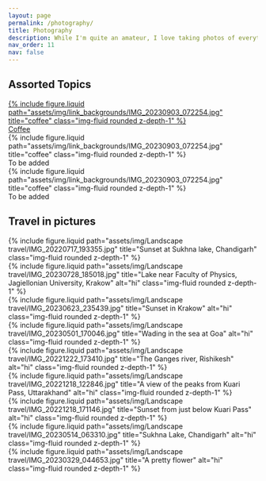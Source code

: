 ```yaml
---
layout: page
permalink: /photography/
title: Photography
description: While I'm quite an amateur, I love taking photos of everything I live through. Here are some of my favourites.
nav_order: 11
nav: false
---
```


<!--Make the headings look like projects.html -->
<h2 class="category">Assorted Topics</h2>
<div class="container">
  <div class="row">
    <div class="col-sm">
      <!-- <div class="container"> -->
      <a href="/coffee_images/">
      {% include figure.liquid path="assets/img/link_backgrounds/IMG_20230903_072254.jpg" title="coffee" class="img-fluid rounded z-depth-1" %}
      <div class="image-text">Coffee</div>
      </a>
      <!-- </div> -->
    </div>
    <div class="col-sm">
        <!-- <a href="/walks_images/"> -->
        {% include figure.liquid path="assets/img/link_backgrounds/IMG_20230903_072254.jpg" title="coffee" class="img-fluid rounded z-depth-1" %}
        <div class="image-text">To be added</div>
        <!-- </a> -->
    </div>
    <div class="col-sm">
    <!-- <a href="/walks_images/"> -->
        {% include figure.liquid path="assets/img/link_backgrounds/IMG_20230903_072254.jpg" title="coffee" class="img-fluid rounded z-depth-1" %}
        <div class="image-text">To be added</div>
        <!-- </a> -->
    </div>
  </div>
</div>

<h2 class="category">Travel in pictures</h2>
<div class="container">
  <div class="img-thumb">
    {% include figure.liquid path="assets/img/Landscape travel/IMG_20220717_193355.jpg" title="Sunset at Sukhna lake, Chandigarh" class="img-fluid rounded z-depth-1" %}
  </div>

  <div class="img-thumb">
    {% include figure.liquid path="assets/img/Landscape travel/IMG_20230728_185018.jpg" title="Lake near Faculty of Physics, Jagiellonian University, Krakow" alt="hi" class="img-fluid rounded z-depth-1" %}
  </div>

  <div class="img-thumb">
    {% include figure.liquid path="assets/img/Landscape travel/IMG_20230623_235439.jpg" title="Sunset in Krakow" alt="hi" class="img-fluid rounded z-depth-1" %}
  </div>

  <div class="img-thumb">
    {% include figure.liquid path="assets/img/Landscape travel/IMG_20230501_170046.jpg" title="Wading in the sea at Goa" alt="hi" class="img-fluid rounded z-depth-1" %}
  </div>

  <div class="img-thumb">
    {% include figure.liquid path="assets/img/Landscape travel/IMG_20221222_173410.jpg" title="The Ganges river, Rishikesh" alt="hi" class="img-fluid rounded z-depth-1" %}
  </div>

  <div class="img-thumb">
    {% include figure.liquid path="assets/img/Landscape travel/IMG_20221218_122846.jpg" title="A view of the peaks from Kuari Pass, Uttarakhand" alt="hi" class="img-fluid rounded z-depth-1" %}
  </div>

  <div class="img-thumb">
    {% include figure.liquid path="assets/img/Landscape travel/IMG_20221218_171146.jpg" title="Sunset from just below Kuari Pass" alt="hi" class="img-fluid rounded z-depth-1" %}
  </div>

  <div class="img-thumb">
    {% include figure.liquid path="assets/img/Landscape travel/IMG_20230514_063310.jpg" title="Sukhna Lake, Chandigarh" alt="hi" class="img-fluid rounded z-depth-1" %}
  </div>

  <div class="img-thumb">
    {% include figure.liquid path="assets/img/Landscape travel/IMG_20230329_044653.jpg" title="A pretty flower" alt="hi" class="img-fluid rounded z-depth-1" %}
  </div>
</div>
